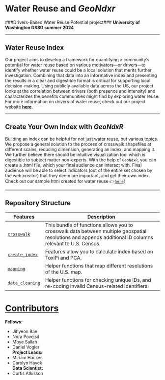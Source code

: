 # Water Reuse and _GeoNdxr_
###Drivers-Based Water Reuse Potential project###
**University of Washington DSSG summer 2024**
___

## Water Reuse Index
Our project aims to develop a framework for quantifying a community’s potential for water reuse based on various motivators—or drivers—to identify whether water reuse could be a local solution that merits further investigation. Combining that data into an informative index and presenting the results in a clear and digestible format is critical for supporting local decision-making. Using publicly available data across the US, our project looks at the correlation between drivers (both presence and intensity) and characterizes the benefits communities might find by exploring water reuse. For more information on drivers of water reuse, check out our project website [**here**](https://uwescience.github.io/WaterReuseDSSG2024/). 
___

## Create Your Own Index with _GeoNdxR_
Building an index can be helpful for not just water reuse, but various topics. We propose a general solution to the process of crosswalk shapefiles at different scales, reducing dimension, generating an index, and mapping it. We further believe there should be intuitive visualization tool which is digestible to subject matter non-experts. With the help of `GeoNdxR`, you can create a .html file, which your final audience can interact with. Final audience will be able to select indicators (out of the entire set chosen by the web creator) that they deem are important, and get their own index. Check out our sample html created for water reuse 👉[`here`](https://uwescience.github.io/WaterReuseDSSG2024/connecting-pieces/index.html)! 
___

## Repository Structure
|**Features** | **Description**|
|-----------|------------|
|[`crosswalk`](https://github.com/uwescience/WaterReuseDSSG2024/blob/main/docs/tutorial/crosswalk.md)| This bundle of functions allows you to crosswalk data between multiple geospatial resolutions and appends additional ID columns relevant to U.S. Census.|
|[`create_index`](https://github.com/uwescience/WaterReuseDSSG2024/tree/main/code/create_index)|Features allow you to calculate index based on ToxiPi and PCA.|
|[`mapping`](https://github.com/uwescience/WaterReuseDSSG2024/tree/main/code/mapping)|Helper functions that map different resolutions of the U.S. map.|
|[`data_cleaning`](https://github.com/uwescience/WaterReuseDSSG2024/tree/main/code/data_cleaning)|Helper functions for checking unique IDs, and re-coding invalid Census-related identifiers.|



# [Contributors](https://escience.washington.edu/using-data-science/data-science-for-social-good/participants/)
**Fellows:**
- Jihyeon Bae 
- Nora Povejsil
- Mbye Sallah
- Daniel Vogler   
**Project Leads:**
- Miriam Hacker 
- Carolyn Hayek   
**Data Scientist:**
- Curtis Atkisson
